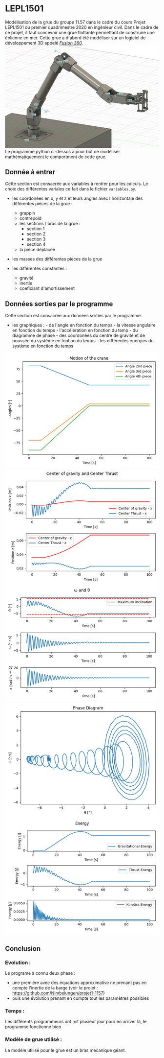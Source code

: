 # LEPL1501
Modélisation de la grue du groupe 11.57 dans le cadre du cours Projet LEPL1501 du premier quadrimestre 2020 en ingénieur 
civil.
Dans le cadre de ce projet, il faut concevoir une grue flottante permettant de construire une éolienne en mer. 
Cette grue a d'abord été modéliser sur un logiciel de développement 3D appelé *[Fusion 360](https://www.autodesk.com/products/fusion-360/overview)*.
![La grue sur Fusion360](img/allCrane.png)
Le programme python ci-dessus à pour but de modéliser mathématiquement le comportment de cette grue. 

## Donnée à entrer

Cette section est consacrée aux variables à rentrer pour les calculs. Le choix des différentes variales ce fait dans le 
fichier ```variables.py```. 

- les coordonées en x, y et z et leurs angles avec l'horizontale des différentes pièces de la grue :
    - grappin
    - contrepoid
    - les sections / bras de la grue :
        - section 1
        - section 2
        - section 3
        - section 4
    - la pièce déplacée             

- les masses des différentes pièces de la grue
- les différentes constantes :
    - gravité
    - inertie
    - coeficiant d'amortissement

## Données sorties par le programme 

Cette section est consacrée aux données sorties par le programme.

- les graphiques :
             - de l'angle en fonction du temps
             - la vitesse angulaire en fonction du temps
             - l'accélération en fonction du temp
             - du diagramme de phase
             - des coordonées du centre de gravité et de poussée du système en fontion du temps
             - les différentes énergies du système en fonction du temps

![](img/motionCrane.png) ![](img/centerGravity_centerThrust.png) ![](img/omegaAndTheta.png) ![](img/phaseDiagram.png) ![](img/energy.png)
## Conclusion

### Evolution :

Le programe à connu deux phase : 
- une première avec des équations approximative ne prenant pas en compte  l'inertie de la barge (voir le projet : https://github.com/Nimbelungen/projet1-1157)
- puis une évolution prenant en compte tout les paramètres possibles

### Temps : 

Les différents programmeurs ont mit plusieur jour pour en arriver là, le programme fonctionne bien

### Modèle de grue utilisé :

Le modèle utilisé pour le grue est un bras mécanique géant. 
